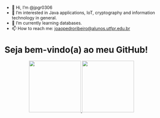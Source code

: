 - 👋 Hi, I’m @jpgr0306
- 👀 I’m interested in Java applications, IoT, cryptography and information technology in general.
- 🌱 I’m currently learning databases.
- 📫 How to reach me:
joaopedroribeiro@alunos.utfpr.edu.br

# **Seja bem-vindo(a) ao meu GitHub!**

<div align="center">
  
  <a href="https://github.com/jpgr0306">
  <img height="170em" src="https://github-readme-stats.vercel.app/api?username=jpgr0306&show_icons=true&theme=dark&include_all_commits=true&count_private=true"/>
  <img height="170em" src="https://github-readme-stats.vercel.app/api/top-langs/?username=jpgr0306&layout=compact&langs_count=7&theme=dark"/>
</div>
